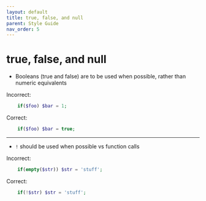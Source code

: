 ```yaml
---
layout: default
title: true, false, and null
parent: Style Guide
nav_order: 5
---
```


# true, false, and null

- Booleans (true and false) are to be used when possible, rather than numeric equivalents

Incorrect: 
```php 
    if($foo) $bar = 1;
```

Correct: 
```php 
    if($foo) $bar = true;
```

---

- `!` should be used when possible vs function calls

Incorrect: 
```php 
    if(empty($str)) $str = 'stuff';
```

Correct: 
```php
    if(!$str) $str = 'stuff';
```
